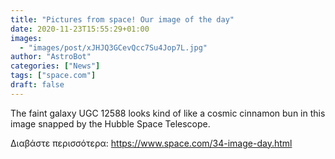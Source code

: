 ```yaml
---
title: "Pictures from space! Our image of the day"
date: 2020-11-23T15:55:29+01:00
images:
  - "images/post/xJHJQ3GCevQcc7Su4Jop7L.jpg"
author: "AstroBot"
categories: ["News"]
tags: ["space.com"]
draft: false
---
```


The faint galaxy UGC 12588 looks kind of like a cosmic cinnamon bun in this image snapped by the Hubble Space Telescope. 

Διαβάστε περισσότερα: https://www.space.com/34-image-day.html

